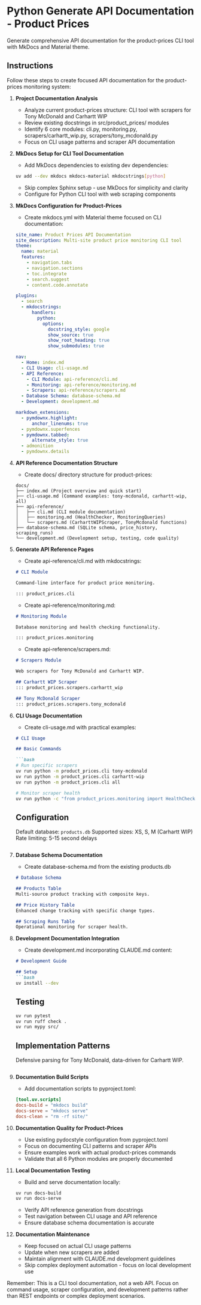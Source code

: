 # Python Generate API Documentation - Product Prices

Generate comprehensive API documentation for the product-prices CLI tool with MkDocs and Material theme.

## Instructions

Follow these steps to create focused API documentation for the product-prices monitoring system:

1. **Project Documentation Analysis**
   - Analyze current product-prices structure: CLI tool with scrapers for Tony McDonald and Carhartt WIP
   - Review existing docstrings in src/product_prices/ modules
   - Identify 6 core modules: cli.py, monitoring.py, scrapers/carhartt_wip.py, scrapers/tony_mcdonald.py
   - Focus on CLI usage patterns and scraper API documentation

2. **MkDocs Setup for CLI Tool Documentation**
   - Add MkDocs dependencies to existing dev dependencies:
   ```bash
   uv add --dev mkdocs mkdocs-material mkdocstrings[python]
   ```
   - Skip complex Sphinx setup - use MkDocs for simplicity and clarity
   - Configure for Python CLI tool with web scraping components

3. **MkDocs Configuration for Product-Prices**
   - Create mkdocs.yml with Material theme focused on CLI documentation:
   ```yaml
   site_name: Product Prices API Documentation
   site_description: Multi-site product price monitoring CLI tool
   theme:
     name: material
     features:
       - navigation.tabs
       - navigation.sections
       - toc.integrate
       - search.suggest
       - content.code.annotate

   plugins:
     - search
     - mkdocstrings:
         handlers:
           python:
             options:
               docstring_style: google
               show_source: true
               show_root_heading: true
               show_submodules: true

   nav:
     - Home: index.md
     - CLI Usage: cli-usage.md
     - API Reference:
       - CLI Module: api-reference/cli.md
       - Monitoring: api-reference/monitoring.md
       - Scrapers: api-reference/scrapers.md
     - Database Schema: database-schema.md
     - Development: development.md

   markdown_extensions:
     - pymdownx.highlight:
         anchor_linenums: true
     - pymdownx.superfences
     - pymdownx.tabbed:
         alternate_style: true
     - admonition
     - pymdownx.details
   ```

4. **API Reference Documentation Structure**
   - Create docs/ directory structure for product-prices:
   ```
   docs/
   ├── index.md (Project overview and quick start)
   ├── cli-usage.md (Command examples: tony-mcdonald, carhartt-wip, all)
   ├── api-reference/
   │   ├── cli.md (CLI module documentation)
   │   ├── monitoring.md (HealthChecker, MonitoringQueries)
   │   └── scrapers.md (CarharttWIPScraper, TonyMcdonald functions)
   ├── database-schema.md (SQLite schema, price_history, scraping_runs)
   └── development.md (Development setup, testing, code quality)
   ```

5. **Generate API Reference Pages**
   - Create api-reference/cli.md with mkdocstrings:
   ```markdown
   # CLI Module

   Command-line interface for product price monitoring.

   ::: product_prices.cli
   ```
   - Create api-reference/monitoring.md:
   ```markdown
   # Monitoring Module

   Database monitoring and health checking functionality.

   ::: product_prices.monitoring
   ```
   - Create api-reference/scrapers.md:
   ```markdown
   # Scrapers Module

   Web scrapers for Tony McDonald and Carhartt WIP.

   ## Carhartt WIP Scraper
   ::: product_prices.scrapers.carhartt_wip

   ## Tony McDonald Scraper
   ::: product_prices.scrapers.tony_mcdonald
   ```

6. **CLI Usage Documentation**
   - Create cli-usage.md with practical examples:
   ```markdown
   # CLI Usage

   ## Basic Commands

   ```bash
   # Run specific scrapers
   uv run python -m product_prices.cli tony-mcdonald
   uv run python -m product_prices.cli carhartt-wip
   uv run python -m product_prices.cli all

   # Monitor scraper health
   uv run python -c "from product_prices.monitoring import HealthChecker; HealthChecker('products.db').check_all()"
   ```

   ## Configuration

   Default database: `products.db`
   Supported sizes: XS, S, M (Carhartt WIP)
   Rate limiting: 5-15 second delays
   ```

7. **Database Schema Documentation**
   - Create database-schema.md from the existing products.db
   ```markdown
   # Database Schema

   ## Products Table
   Multi-source product tracking with composite keys.

   ## Price History Table
   Enhanced change tracking with specific change types.

   ## Scraping Runs Table
   Operational monitoring for scraper health.
   ```

8. **Development Documentation Integration**
   - Create development.md incorporating CLAUDE.md content:
   ```markdown
   # Development Guide

   ## Setup
   ```bash
   uv install --dev
   ```

   ## Testing
   ```bash
   uv run pytest
   uv run ruff check .
   uv run mypy src/
   ```

   ## Implementation Patterns
   Defensive parsing for Tony McDonald, data-driven for Carhartt WIP.
   ```

9. **Documentation Build Scripts**
   - Add documentation scripts to pyproject.toml:
   ```toml
   [tool.uv.scripts]
   docs-build = "mkdocs build"
   docs-serve = "mkdocs serve"
   docs-clean = "rm -rf site/"
   ```

10. **Documentation Quality for Product-Prices**
    - Use existing pydocstyle configuration from pyproject.toml
    - Focus on documenting CLI patterns and scraper APIs
    - Ensure examples work with actual product-prices commands
    - Validate that all 6 Python modules are properly documented

11. **Local Documentation Testing**
    - Build and serve documentation locally:
    ```bash
    uv run docs-build
    uv run docs-serve
    ```
    - Verify API reference generation from docstrings
    - Test navigation between CLI usage and API reference
    - Ensure database schema documentation is accurate

12. **Documentation Maintenance**
    - Keep focused on actual CLI usage patterns
    - Update when new scrapers are added
    - Maintain alignment with CLAUDE.md development guidelines
    - Skip complex deployment automation - focus on local development use

Remember: This is a CLI tool documentation, not a web API. Focus on command usage, scraper configuration, and development patterns rather than REST endpoints or complex deployment scenarios.
